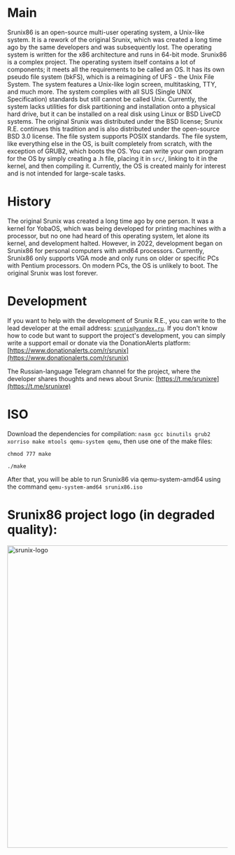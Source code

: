 
# Main

Srunix86 is an open-source multi-user operating system, a Unix-like system. It is a rework of the original Srunix, which was created a long time ago by the same developers and was subsequently lost.
The operating system is written for the x86 architecture and runs in 64-bit mode.
Srunix86 is a complex project. The operating system itself contains a lot of components; it meets all the requirements to be called an OS. It has its own pseudo file system (bkFS), which is a reimagining of UFS - the Unix File System. The system features a Unix-like login screen, multitasking, TTY, and much more. The system complies with all SUS (Single UNIX Specification) standards but still cannot be called Unix.
Currently, the system lacks utilities for disk partitioning and installation onto a physical hard drive, but it can be installed on a real disk using Linux or BSD LiveCD systems. The original Srunix was distributed under the BSD license; Srunix R.E. continues this tradition and is also distributed under the open-source BSD 3.0 license. The file system supports POSIX standards. The file system, like everything else in the OS, is built completely from scratch, with the exception of GRUB2, which boots the OS. You can write your own program for the OS by simply creating a .h file, placing it in `src/`, linking to it in the kernel, and then compiling it. Currently, the OS is created mainly for interest and is not intended for large-scale tasks.

# History 

The original Srunix was created a long time ago by one person. It was a kernel for YobaOS, which was being developed for printing machines with a processor, but no one had heard of this operating system, let alone its kernel, and development halted. However, in 2022, development began on Srunix86 for personal computers with amd64 processors. Currently, Srunix86 only supports VGA mode and only runs on older or specific PCs with Pentium processors. On modern PCs, the OS is unlikely to boot. The original Srunix was lost forever.

# Development

If you want to help with the development of Srunix R.E., you can write to the lead developer at the email address: [`srunix@yandex.ru`](mailto:srunix@yandex.ru). If you don't know how to code but want to support the project's development, you can simply write a support email or donate via the DonationAlerts platform:
[https://www.donationalerts.com/r/srunix](https://www.donationalerts.com/r/srunix)

The Russian-language Telegram channel for the project, where the developer shares thoughts and news about Srunix:
[https://t.me/srunixre](https://t.me/srunixre)

# ISO

Download the dependencies for compilation: `nasm gcc binutils grub2 xorriso make mtools qemu-system qemu`, then use one of the make files:

`chmod 777 make`

`./make`

After that, you will be able to run Srunix86 via qemu-system-amd64 using the command `qemu-system-amd64 srunix86.iso`


# Srunix86 project logo (in degraded quality):



<img width="698" height="692" alt="srunix-logo" src="https://github.com/user-attachments/assets/31be7279-f1ba-4575-b26f-cc121e257688" />
